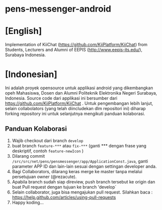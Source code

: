 pens-messenger-android
======================
[English]
======================
Implementation of KiiChat (https://github.com/KiiPlatform/KiiChat) from Students, Lecturers and Alumni of EEPIS (http://www.eepis-its.edu/), Surabaya Indonesia.

[Indonesian]
======================
Ini adalah proyek opensource untuk applikasi android yang dikembangkan opeh Mahasiswa, Dosen dan Alumni Politeknik Elektronika Negeri Surabaya, Indonesia.
Source code dari applikasi ini bersumber dari https://github.com/KiiPlatform/KiiChat .
Untuk pengembangan lebih lanjut, selain collabolators (yang telah diincludekan dlm repositori ini) diharap forking repository ini untuk selanjutnya mengikuti panduan kolaborasi.

## Panduan Kolaborasi

1. Wajib checkout dari branch `develop` 
2. buat branch `feature-***` atau `fix-***` (ganti *** dengan frase yang deskriptif, contoh `feature-newIcon` )
3. Dilarang commit `/src/src/net/pens/pensmessenger/app/ApplicationConst.java`, ganti parameter APP ID dan lain-lain sesuai dengan settingan developer anda.
4. Bagi Collaborators, dilarang keras merge ke master tanpa melalui persetujuan owner (@rezacute).
5. Apabila branch sudah siap direview, push branch tersebut ke origin dan buat Pull request dengan tujuan ke branch 'develop`
6. Selain collaborator, juga bisa mengajukan pull request. Silahkan baca : https://help.github.com/articles/using-pull-requests
7. Happy koding... 
